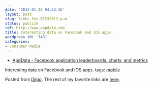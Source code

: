 ```yaml
---
date: '2012-01-23 04:33:36'
layout: post
slug: links-for-01232012-p-m
status: publish
ref: http://www.appdata.com
title: Interesting data on Facebook and iOS apps.
wordpress_id: '3481'
categories:
- Consumer Media
---
```



  * [AppData - Facebook application leaderboards, charts, and metrics](http://www.appdata.com)


Interesting data on Facebook and iOS apps.
 tags:                      [mobile](http://www.diigo.com/user/eobrain/mobile)


Posted from [Diigo](http://www.diigo.com). The rest of my favorite links are [here](http://www.diigo.com/user/eobrain).
